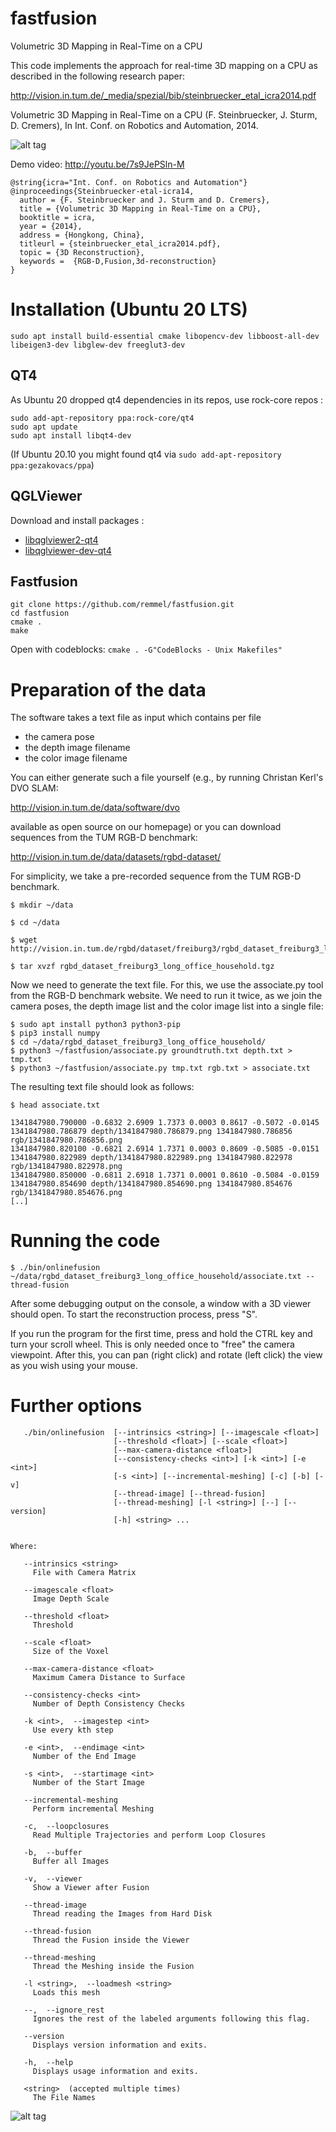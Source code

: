 fastfusion
==========

Volumetric 3D Mapping in Real-Time on a CPU 

This code implements the approach for real-time 3D mapping on a CPU as
described in the following research paper:

http://vision.in.tum.de/_media/spezial/bib/steinbruecker_etal_icra2014.pdf

Volumetric 3D Mapping in Real-Time on a CPU (F. Steinbruecker, J. Sturm, D. Cremers), 
In Int. Conf. on Robotics and Automation, 2014.

![alt tag](http://vision.in.tum.de/_media/data/software/fastfusion_small.png)

Demo video:
http://youtu.be/7s9JePSln-M

```
@string{icra="Int. Conf. on Robotics and Automation"}
@inproceedings{Steinbruecker-etal-icra14,
  author = {F. Steinbruecker and J. Sturm and D. Cremers},
  title = {Volumetric 3D Mapping in Real-Time on a CPU},
  booktitle = icra,
  year = {2014},
  address = {Hongkong, China},
  titleurl = {steinbruecker_etal_icra2014.pdf},
  topic = {3D Reconstruction},
  keywords =  {RGB-D,Fusion,3d-reconstruction}
}
```

# Installation (Ubuntu 20 LTS)

`sudo apt install build-essential cmake libopencv-dev libboost-all-dev libeigen3-dev libglew-dev freeglut3-dev`

## QT4

As Ubuntu 20 dropped qt4 dependencies in its repos, use rock-core repos :

```
sudo add-apt-repository ppa:rock-core/qt4
sudo apt update
sudo apt install libqt4-dev
```
(If Ubuntu 20.10 you might found qt4 via `sudo add-apt-repository ppa:gezakovacs/ppa`)

## QGLViewer
Download and install packages :
- [libqglviewer2-qt4](https://packages.ubuntu.com/bionic/amd64/libqglviewer2-qt4/download)
- [libqglviewer-dev-qt4](https://packages.ubuntu.com/bionic/amd64/libqglviewer-dev-qt4/download)

## Fastfusion
```
git clone https://github.com/remmel/fastfusion.git
cd fastfusion
cmake .
make
```

Open with codeblocks: `cmake . -G"CodeBlocks - Unix Makefiles"`

Preparation of the data
======================

The software takes a text file as input which contains per file
- the camera pose
- the depth image filename
- the color image filename

You can either generate such a file yourself (e.g., by running
Christan Kerl's DVO SLAM:

http://vision.in.tum.de/data/software/dvo

available as open source on our homepage) or you can download 
sequences from the TUM RGB-D benchmark:

http://vision.in.tum.de/data/datasets/rgbd-dataset/

For simplicity, we take a pre-recorded sequence from the TUM
RGB-D benchmark.

    $ mkdir ~/data

    $ cd ~/data

    $ wget http://vision.in.tum.de/rgbd/dataset/freiburg3/rgbd_dataset_freiburg3_long_office_household.tgz

    $ tar xvzf rgbd_dataset_freiburg3_long_office_household.tgz

Now we need to generate the text file. For this, we use the associate.py tool from
the RGB-D benchmark website. We need to run it twice, as we join the
camera poses, the depth image list and the color image list into a single file:

    $ sudo apt install python3 python3-pip
    $ pip3 install numpy
    $ cd ~/data/rgbd_dataset_freiburg3_long_office_household/
    $ python3 ~/fastfusion/associate.py groundtruth.txt depth.txt > tmp.txt
    $ python3 ~/fastfusion/associate.py tmp.txt rgb.txt > associate.txt

The resulting text file should look as follows:

    $ head associate.txt

```
1341847980.790000 -0.6832 2.6909 1.7373 0.0003 0.8617 -0.5072 -0.0145 1341847980.786879 depth/1341847980.786879.png 1341847980.786856 rgb/1341847980.786856.png
1341847980.820100 -0.6821 2.6914 1.7371 0.0003 0.8609 -0.5085 -0.0151 1341847980.822989 depth/1341847980.822989.png 1341847980.822978 rgb/1341847980.822978.png
1341847980.850000 -0.6811 2.6918 1.7371 0.0001 0.8610 -0.5084 -0.0159 1341847980.854690 depth/1341847980.854690.png 1341847980.854676 rgb/1341847980.854676.png
[..]
```

Running the code
================

    $ ./bin/onlinefusion ~/data/rgbd_dataset_freiburg3_long_office_household/associate.txt --thread-fusion

After some debugging output on the console, a window with a 3D viewer should open. To start the 
reconstruction process, press "S". 

If you run the program for the first time, press and hold the CTRL key and turn your scroll wheel. 
This is only needed once to "free" the camera viewpoint. After this, you can pan (right click) and 
rotate (left click) the view as you wish using your mouse.

Further options
===============

```
   ./bin/onlinefusion  [--intrinsics <string>] [--imagescale <float>]
                       [--threshold <float>] [--scale <float>]
                       [--max-camera-distance <float>]
                       [--consistency-checks <int>] [-k <int>] [-e <int>]
                       [-s <int>] [--incremental-meshing] [-c] [-b] [-v]
                       [--thread-image] [--thread-fusion]
                       [--thread-meshing] [-l <string>] [--] [--version]
                       [-h] <string> ...


Where: 

   --intrinsics <string>
     File with Camera Matrix

   --imagescale <float>
     Image Depth Scale

   --threshold <float>
     Threshold

   --scale <float>
     Size of the Voxel

   --max-camera-distance <float>
     Maximum Camera Distance to Surface

   --consistency-checks <int>
     Number of Depth Consistency Checks

   -k <int>,  --imagestep <int>
     Use every kth step

   -e <int>,  --endimage <int>
     Number of the End Image

   -s <int>,  --startimage <int>
     Number of the Start Image

   --incremental-meshing
     Perform incremental Meshing

   -c,  --loopclosures
     Read Multiple Trajectories and perform Loop Closures

   -b,  --buffer
     Buffer all Images

   -v,  --viewer
     Show a Viewer after Fusion

   --thread-image
     Thread reading the Images from Hard Disk

   --thread-fusion
     Thread the Fusion inside the Viewer

   --thread-meshing
     Thread the Meshing inside the Fusion

   -l <string>,  --loadmesh <string>
     Loads this mesh

   --,  --ignore_rest
     Ignores the rest of the labeled arguments following this flag.

   --version
     Displays version information and exits.

   -h,  --help
     Displays usage information and exits.

   <string>  (accepted multiple times)
     The File Names
```
![alt tag](http://vision.in.tum.de/_media/data/software/screenshot_fastfusion.png)


